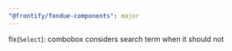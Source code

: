 ```yaml
---
"@frontify/fondue-components": major
---
```


fix(`Select`): combobox considers search term when it should not

